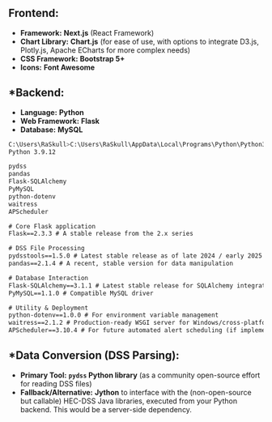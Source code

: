 ## **Frontend:**

* **Framework:** **Next.js** (React Framework)
* **Chart Library:** **Chart.js** (for ease of use, with options to integrate D3.js, Plotly.js, Apache ECharts for more complex needs)
* **CSS Framework:** **Bootstrap 5+**
* **Icons:** **Font Awesome**

## ***Backend:**

* **Language:** **Python**
* **Web Framework:** **Flask**
* **Database:** **MySQL**

```bash
C:\Users\RaSkull>C:\Users\RaSkull\AppData\Local\Programs\Python\Python39\python.exe --version
Python 3.9.12
```  
```bash
pydss
pandas
Flask-SQLAlchemy
PyMySQL
python-dotenv
waitress
APScheduler 
```  
```txt
# Core Flask application
Flask==2.3.3 # A stable release from the 2.x series

# DSS File Processing
pydsstools==1.5.0 # Latest stable release as of late 2024 / early 2025 - check PyPI for the absolute newest if needed
pandas==2.1.4 # A recent, stable version for data manipulation

# Database Interaction
Flask-SQLAlchemy==3.1.1 # Latest stable release for SQLAlchemy integration
PyMySQL==1.1.0 # Compatible MySQL driver

# Utility & Deployment
python-dotenv==1.0.0 # For environment variable management
waitress==2.1.2 # Production-ready WSGI server for Windows/cross-platform
APScheduler==3.10.4 # For future automated alert scheduling (if implemented)
```  
## ***Data Conversion (DSS Parsing):**

* **Primary Tool:** **`pydss` Python library** (as a community open-source effort for reading DSS files)
* **Fallback/Alternative:** **Jython** to interface with the (non-open-source but callable) HEC-DSS Java libraries, executed from your Python backend. This would be a server-side dependency.
